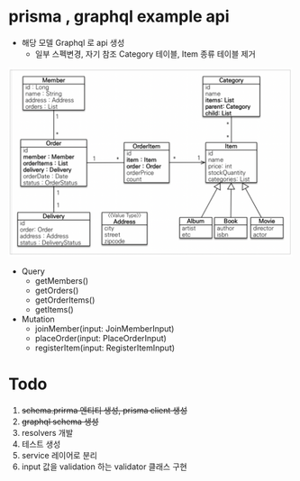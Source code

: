 
# prisma , graphql example api


- 해당 모델 Graphql 로 api 생성
    - 일부 스펙변경, 자기 참조 Category 테이블, Item 종류 테이블 제거

![model](images/model.webp)



- Query
    - getMembers()
    - getOrders()
    - getOrderItems()
    - getItems()
- Mutation
    - joinMember(input: JoinMemberInput)
    - placeOrder(input: PlaceOrderInput)
    - registerItem(input: RegisterItemInput)



# Todo

1. ~~schema.prirma 엔티티 생성, prisma client 생성~~
2. ~~graphql schema 생성~~
3. resolvers 개발
4. 테스트 생성
5. service 레이어로 분리
6. input 값을 validation 하는 validator 클래스 구현